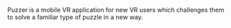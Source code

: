 Puzzer is a mobile VR application for new VR users which challenges them to solve a familiar type of puzzle in a new way.
